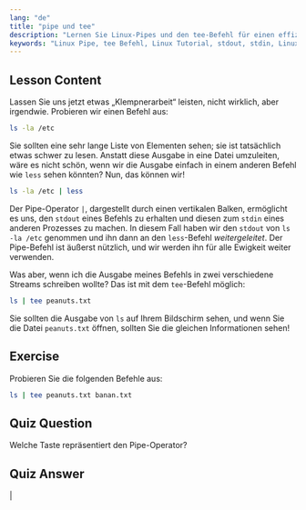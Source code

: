 ```yaml
---
lang: "de"
title: "pipe und tee"
description: "Lernen Sie Linux-Pipes und den tee-Befehl für einen effizienten Datenfluss in der Befehlszeile. Verstehen Sie stdout, stdin und Dateiausgabe. Verbessern Sie Ihre Linux-Kenntnisse!"
keywords: "Linux Pipe, tee Befehl, Linux Tutorial, stdout, stdin, Linux für Anfänger, Befehlszeile, Linux Anleitung"
---
```


## Lesson Content

Lassen Sie uns jetzt etwas „Klempnerarbeit“ leisten, nicht wirklich, aber irgendwie. Probieren wir einen Befehl aus:

```bash
ls -la /etc
```

Sie sollten eine sehr lange Liste von Elementen sehen; sie ist tatsächlich etwas schwer zu lesen. Anstatt diese Ausgabe in eine Datei umzuleiten, wäre es nicht schön, wenn wir die Ausgabe einfach in einem anderen Befehl wie `less` sehen könnten? Nun, das können wir!

```bash
ls -la /etc | less
```

Der Pipe-Operator `|`, dargestellt durch einen vertikalen Balken, ermöglicht es uns, den `stdout` eines Befehls zu erhalten und diesen zum `stdin` eines anderen Prozesses zu machen. In diesem Fall haben wir den `stdout` von `ls -la /etc` genommen und ihn dann an den `less`-Befehl _weitergeleitet_. Der Pipe-Befehl ist äußerst nützlich, und wir werden ihn für alle Ewigkeit weiter verwenden.

Was aber, wenn ich die Ausgabe meines Befehls in zwei verschiedene Streams schreiben wollte? Das ist mit dem `tee`-Befehl möglich:

```bash
ls | tee peanuts.txt
```

Sie sollten die Ausgabe von `ls` auf Ihrem Bildschirm sehen, und wenn Sie die Datei `peanuts.txt` öffnen, sollten Sie die gleichen Informationen sehen!

## Exercise

Probieren Sie die folgenden Befehle aus:

```bash
ls | tee peanuts.txt banan.txt
```

## Quiz Question

Welche Taste repräsentiert den Pipe-Operator?

## Quiz Answer

|
